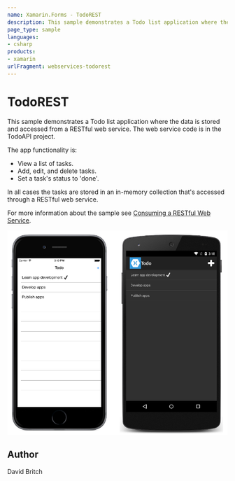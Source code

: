 ```yaml
---
name: Xamarin.Forms - TodoREST
description: This sample demonstrates a Todo list application where the data is stored and accessed from a RESTful web service. The web service code is in the...
page_type: sample
languages:
- csharp
products:
- xamarin
urlFragment: webservices-todorest
---
```

# TodoREST

This sample demonstrates a Todo list application where the data is stored and accessed from a RESTful web service. The web service code is in the TodoAPI project.

The app functionality is:

- View a list of tasks.
- Add, edit, and delete tasks.
- Set a task's status to 'done'.

In all cases the tasks are stored in an in-memory collection that's accessed through a RESTful web service.

For more information about the sample see [Consuming a RESTful Web Service](http://developer.xamarin.com/guides/cross-platform/xamarin-forms/web-services/consuming/rest/).

![TodoREST application screenshot](Screenshots/01All.png "TodoREST application screenshot")

## Author

David Britch
